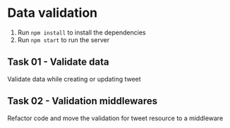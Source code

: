 # Data validation

1. Run `npm install` to install the dependencies
2. Run `npm start` to run the server

## Task 01 - Validate data

Validate data while creating or updating tweet

## Task 02 - Validation middlewares

Refactor code and move the validation for tweet resource to a middleware
